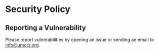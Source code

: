 # Security Policy

## Reporting a Vulnerability

Please report vulnerabilities by opening an issue or sending an email to info@umccr.org.
